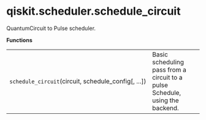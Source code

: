 <span id="qiskit-scheduler-schedule-circuit" />

# qiskit.scheduler.schedule\_circuit

QuantumCircuit to Pulse scheduler.

**Functions**

|                                                       |                                                                              |
| ----------------------------------------------------- | ---------------------------------------------------------------------------- |
| `schedule_circuit`(circuit, schedule\_config\[, ...]) | Basic scheduling pass from a circuit to a pulse Schedule, using the backend. |
